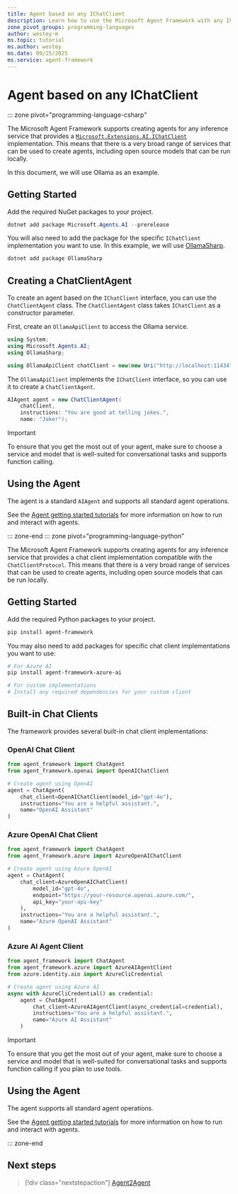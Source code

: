 ```yaml
---
title: Agent based on any IChatClient
description: Learn how to use the Microsoft Agent Framework with any IChatClient implementation.
zone_pivot_groups: programming-languages
author: westey-m
ms.topic: tutorial
ms.author: westey
ms.date: 09/25/2025
ms.service: agent-framework
---
```


# Agent based on any IChatClient

::: zone pivot="programming-language-csharp"

The Microsoft Agent Framework supports creating agents for any inference service that provides a [`Microsoft.Extensions.AI.IChatClient`](/dotnet/ai/microsoft-extensions-ai#the-ichatclient-interface) implementation. This means that there is a very broad range of services that can be used to create agents, including open source models that can be run locally.

In this document, we will use Ollama as an example.

## Getting Started

Add the required NuGet packages to your project.

```powershell
dotnet add package Microsoft.Agents.AI --prerelease
```

You will also need to add the package for the specific `IChatClient` implementation you want to use. In this example, we will use [OllamaSharp](https://www.nuget.org/packages/OllamaSharp/).

```powershell
dotnet add package OllamaSharp
```

## Creating a ChatClientAgent

To create an agent based on the `IChatClient` interface, you can use the `ChatClientAgent` class.
The `ChatClientAgent` class takes `IChatClient` as a constructor parameter.

First, create an `OllamaApiClient` to access the Ollama service.

```csharp
using System;
using Microsoft.Agents.AI;
using OllamaSharp;

using OllamaApiClient chatClient = new(new Uri("http://localhost:11434"), "phi3");
```

The `OllamaApiClient` implements the `IChatClient` interface, so you can use it to create a `ChatClientAgent`.

```csharp
AIAgent agent = new ChatClientAgent(
    chatClient,
    instructions: "You are good at telling jokes.",
    name: "Joker");
```

> [!IMPORTANT]
> To ensure that you get the most out of your agent, make sure to choose a service and model that is well-suited for conversational tasks and supports function calling.

## Using the Agent

The agent is a standard `AIAgent` and supports all standard agent operations.

See the [Agent getting started tutorials](../../../tutorials/overview.md) for more information on how to run and interact with agents.

::: zone-end
::: zone pivot="programming-language-python"

The Microsoft Agent Framework supports creating agents for any inference service that provides a chat client implementation compatible with the `ChatClientProtocol`. This means that there is a very broad range of services that can be used to create agents, including open source models that can be run locally.

## Getting Started

Add the required Python packages to your project.

```bash
pip install agent-framework
```

You may also need to add packages for specific chat client implementations you want to use:

```bash
# For Azure AI
pip install agent-framework-azure-ai

# For custom implementations
# Install any required dependencies for your custom client
```

## Built-in Chat Clients

The framework provides several built-in chat client implementations:

### OpenAI Chat Client

```python
from agent_framework import ChatAgent
from agent_framework.openai import OpenAIChatClient

# Create agent using OpenAI
agent = ChatAgent(
    chat_client=OpenAIChatClient(model_id="gpt-4o"),
    instructions="You are a helpful assistant.",
    name="OpenAI Assistant"
)
```

### Azure OpenAI Chat Client

```python
from agent_framework import ChatAgent
from agent_framework.azure import AzureOpenAIChatClient

# Create agent using Azure OpenAI
agent = ChatAgent(
    chat_client=AzureOpenAIChatClient(
        model_id="gpt-4o",
        endpoint="https://your-resource.openai.azure.com/",
        api_key="your-api-key"
    ),
    instructions="You are a helpful assistant.",
    name="Azure OpenAI Assistant"
)
```

### Azure AI Agent Client

```python
from agent_framework import ChatAgent
from agent_framework.azure import AzureAIAgentClient
from azure.identity.aio import AzureCliCredential

# Create agent using Azure AI
async with AzureCliCredential() as credential:
    agent = ChatAgent(
        chat_client=AzureAIAgentClient(async_credential=credential),
        instructions="You are a helpful assistant.",
        name="Azure AI Assistant"
    )
```

> [!IMPORTANT]
> To ensure that you get the most out of your agent, make sure to choose a service and model that is well-suited for conversational tasks and supports function calling if you plan to use tools.

## Using the Agent

The agent supports all standard agent operations.

See the [Agent getting started tutorials](../../../tutorials/overview.md) for more information on how to run and interact with agents.

::: zone-end

## Next steps

> [!div class="nextstepaction"]
> [Agent2Agent](./a2a-agent.md)
